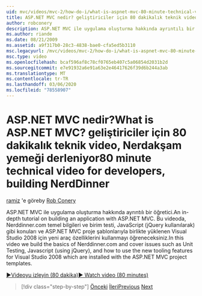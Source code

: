 ```yaml
---
uid: mvc/videos/mvc-2/how-do-i/what-is-aspnet-mvc-80-minute-technical-video-for-developers-building-nerddinner
title: ASP.NET MVC nedir? geliştiriciler için 80 dakikalık teknik video, Nerdakşam yemeği derleniyor | Microsoft Docs
author: robconery
description: ASP.NET MVC ile uygulama oluşturma hakkında ayrıntılı bir öğretici. Bu videoda, Nerddinner.com ve birim testi gibi sorunları kapsayan temel bilgileri oluşturacağız,...
ms.author: riande
ms.date: 08/21/2009
ms.assetid: a9f317b0-28c3-4838-bae0-cfa5ed5b3110
msc.legacyurl: /mvc/videos/mvc-2/how-do-i/what-is-aspnet-mvc-80-minute-technical-video-for-developers-building-nerddinner
msc.type: video
ms.openlocfilehash: bcaf596af8c78cf0765eb407c5a06854d2031b2d
ms.sourcegitcommit: e7e91932a6e91a63e2e46417626f39d6b244a3ab
ms.translationtype: MT
ms.contentlocale: tr-TR
ms.lasthandoff: 03/06/2020
ms.locfileid: "78558907"
---
```

# <a name="what-is-aspnet-mvc-80-minute-technical-video-for-developers-building-nerddinner"></a><span data-ttu-id="c024c-105">ASP.NET MVC nedir?</span><span class="sxs-lookup"><span data-stu-id="c024c-105">What is ASP.NET MVC?</span></span> <span data-ttu-id="c024c-106">geliştiriciler için 80 dakikalık teknik video, Nerdakşam yemeği derleniyor</span><span class="sxs-lookup"><span data-stu-id="c024c-106">80 minute technical video for developers, building NerdDinner</span></span>

<span data-ttu-id="c024c-107">[ramiz](https://github.com/robconery) 'e göre</span><span class="sxs-lookup"><span data-stu-id="c024c-107">by [Rob Conery](https://github.com/robconery)</span></span>

<span data-ttu-id="c024c-108">ASP.NET MVC ile uygulama oluşturma hakkında ayrıntılı bir öğretici.</span><span class="sxs-lookup"><span data-stu-id="c024c-108">An in-depth tutorial on building an application with ASP.NET MVC.</span></span> <span data-ttu-id="c024c-109">Bu videoda, Nerddinner.com temel bilgileri ve birim testi, JavaScript (jQuery kullanılarak) gibi konuları ve ASP.NET MVC proje şablonlarıyla birlikte yüklenen Visual Studio 2008 için yeni araç özelliklerini kullanmayı öğreneceksiniz.</span><span class="sxs-lookup"><span data-stu-id="c024c-109">In this video we build the basics of Nerddinner.com and cover issues such as Unit Testing, Javascript (using jQuery), and how to use the new tooling features for Visual Studio 2008 which are installed with the ASP.NET MVC project templates.</span></span>

[<span data-ttu-id="c024c-110">&#9654;Videoyu izleyin (80 dakika)</span><span class="sxs-lookup"><span data-stu-id="c024c-110">&#9654; Watch video (80 minutes)</span></span>](https://channel9.msdn.com/Blogs/ASP-NET-Site-Videos/what-is-aspnet-mvc-80-minute-technical-video-for-developers-building-nerddinner)

> [!div class="step-by-step"]
> <span data-ttu-id="c024c-111">[Önceki](displaying-a-table-of-database-data.md)
> [İleri](why-aspnet-mvc-3-minute-overview-video-for-decision-makers.md)</span><span class="sxs-lookup"><span data-stu-id="c024c-111">[Previous](displaying-a-table-of-database-data.md)
[Next](why-aspnet-mvc-3-minute-overview-video-for-decision-makers.md)</span></span>
